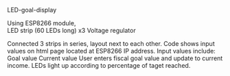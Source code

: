 LED-goal-display

Using ESP8266 module,</br>
      LED strip (60 LEDs long) x3
      Voltage regulator
      
Connected 3 strips in series, layout next to each other.
Code shows input values on html page located at ESP8266 IP address.
Input values include: Goal value
                      Current value
User enters fiscal goal value and update to current income. LEDs light up according to percentage of taget reached.
